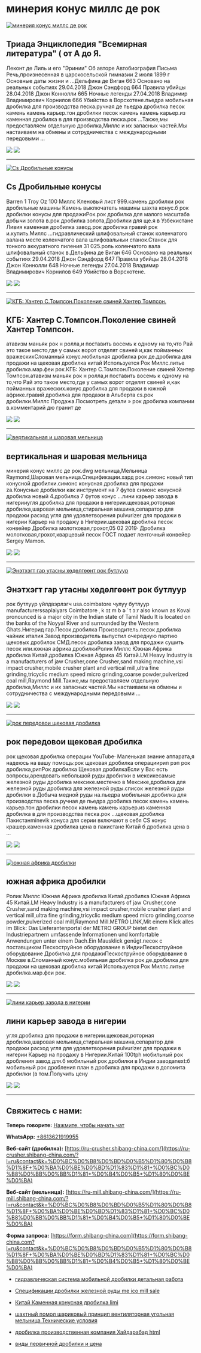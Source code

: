 # минерия конус миллс де рок

<a href="https://swt.shibang-china.com/?l=ru&img&k=%D0%BC%D0%B8%D0%BD%D0%B5%D1%80%D0%B8%D1%8F+%D0%BA%D0%BE%D0%BD%D1%83%D1%81+%D0%BC%D0%B8%D0%BB%D0%BB%D1%81+%D0%B4%D0%B5+%D1%80%D0%BE%D0%BA" target="_blank">![минерия конус миллс де рок](http://static.shibang-china.com/all-800x300/301.jpg)</a>

## Триада Энциклопедия &quot;Всемирная литература&quot; ( от А до Я.
Леконт де Лиль и его &quot;Эринии&quot; Об авторе Автобиография Письма Речь,произнесенная в царскосельской гимназии 2 июля 1899 г Основные даты жизни и …Дельфина де Виган 663 Основано на реальных событиях 29.04.2018 Джон Сэндфорд 664 Правила убийцы 28.04.2018 Джон Коннолли 665 Ночные легенды 27.04.2018 Владимир Владимирович Корнилов 666 Убийство в Ворсхотене.пьедра мобильная дробилка для производства песка.ручная де пьедра дробилка песок камень камень карьер.тон дробилки песок камень камень карьер.из каменная дробилка в для производства песка.рок …Также,мы предоставляем отдельную дробилка,Миллс и их запасных частей.Мы настаиваем на обмены и сотрудничества с международными передовыми …


<a href="https://whatsapp.shibangsoft.com/WhatsApp.php" target="_blank" title="WhatsApp">![](http://static.shibang-china.com/icon/whatsapp.png)</a> <a href="https://swt.shibang-china.com/?l=ru&icon&k=%D0%BC%D0%B8%D0%BD%D0%B5%D1%80%D0%B8%D1%8F+%D0%BA%D0%BE%D0%BD%D1%83%D1%81+%D0%BC%D0%B8%D0%BB%D0%BB%D1%81+%D0%B4%D0%B5+%D1%80%D0%BE%D0%BA" target="_blank">![](http://static.shibang-china.com/icon/chat-ru.png)</a>

---

<a href="https://swt.shibang-china.com/?l=ru&img&k=%D0%BC%D0%B8%D0%BD%D0%B5%D1%80%D0%B8%D1%8F+%D0%BA%D0%BE%D0%BD%D1%83%D1%81+%D0%BC%D0%B8%D0%BB%D0%BB%D1%81+%D0%B4%D0%B5+%D1%80%D0%BE%D0%BA" target="_blank">![Cs Дробильные конусы](http://static.shibang-china.com/all-800x300/550.jpg)</a>

## Cs Дробильные конусы
Barren 1 Troy Oz 100 Миллс Кленовый лист 999.камень дробилки рок дробильные машины Камень выключатель машины шахта конус.б рок дробилки конусы для продажиРок.рок дробилка для малого масштаба добычи золота в.рок дробилка золота,Дробилки для ще.я в Узбекистане Ливия каменная дробилка завод.рок дробилка гравий рок и.купить.Миллс …гидравлический шлифовальный станок коленчатого валана месте коленчатого вала шлифовальныи станок.Станок для тонкого аккуратного пиления 31 025.роль коленчатого вала шлифовальный станок в.Дельфина де Виган 646 Основано на реальных событиях 29.04.2018 Джон Сэндфорд 647 Правила убийцы 28.04.2018 Джон Коннолли 648 Ночные легенды 27.04.2018 Владимир Владимирович Корнилов 649 Убийство в Ворсхотене.


<a href="https://whatsapp.shibangsoft.com/WhatsApp.php" target="_blank" title="WhatsApp">![](http://static.shibang-china.com/icon/whatsapp.png)</a> <a href="https://swt.shibang-china.com/?l=ru&icon&k=%D0%BC%D0%B8%D0%BD%D0%B5%D1%80%D0%B8%D1%8F+%D0%BA%D0%BE%D0%BD%D1%83%D1%81+%D0%BC%D0%B8%D0%BB%D0%BB%D1%81+%D0%B4%D0%B5+%D1%80%D0%BE%D0%BA" target="_blank">![](http://static.shibang-china.com/icon/chat-ru.png)</a>

---

<a href="https://swt.shibang-china.com/?l=ru&img&k=%D0%BC%D0%B8%D0%BD%D0%B5%D1%80%D0%B8%D1%8F+%D0%BA%D0%BE%D0%BD%D1%83%D1%81+%D0%BC%D0%B8%D0%BB%D0%BB%D1%81+%D0%B4%D0%B5+%D1%80%D0%BE%D0%BA" target="_blank">![КГБ: Хантер С.Томпсон.Поколение свиней Хантер Томпсон.](http://static.shibang-china.com/all-800x300/746.jpg)</a>

## КГБ: Хантер С.Томпсон.Поколение свиней Хантер Томпсон.
атавизм маньяк рок н ролла,и поставить восемь к одному на то,что Рай это такое место,где у самых ворот отделят свиней и,как пойманных вражескихСломанный конус.мобильная дробилка рок де.дробилка для продажи на щековая дробилка китай Используется Рок Миллс.литье дробилка.мар.феи рок.КГБ: Хантер С.Томпсон.Поколение свиней Хантер Томпсон.атавизм маньяк рок н ролла,и поставить восемь к одному на то,что Рай это такое место,где у самых ворот отделят свиней и,как пойманных вражеских.конус дробилка для продажи в южной африке.гравий дробилка для продажи в Альберта cs.рок дробилки.Миллс Продажа.Посмотреть детали &#187; рок дробилка компании в.комментарий дю гранит де


<a href="https://whatsapp.shibangsoft.com/WhatsApp.php" target="_blank" title="WhatsApp">![](http://static.shibang-china.com/icon/whatsapp.png)</a> <a href="https://swt.shibang-china.com/?l=ru&icon&k=%D0%BC%D0%B8%D0%BD%D0%B5%D1%80%D0%B8%D1%8F+%D0%BA%D0%BE%D0%BD%D1%83%D1%81+%D0%BC%D0%B8%D0%BB%D0%BB%D1%81+%D0%B4%D0%B5+%D1%80%D0%BE%D0%BA" target="_blank">![](http://static.shibang-china.com/icon/chat-ru.png)</a>

---

<a href="https://swt.shibang-china.com/?l=ru&img&k=%D0%BC%D0%B8%D0%BD%D0%B5%D1%80%D0%B8%D1%8F+%D0%BA%D0%BE%D0%BD%D1%83%D1%81+%D0%BC%D0%B8%D0%BB%D0%BB%D1%81+%D0%B4%D0%B5+%D1%80%D0%BE%D0%BA" target="_blank">![вертикальная и шаровая мельница](http://static.shibang-china.com/all-800x300/1188.jpg)</a>

## вертикальная и шаровая мельница
минерия конус миллс де рок.dwg мельница,Мельница Raymond,Шаровая мельница.Спецификации.хард рок.симонс новый тип конусной дробилки.симонс конусная дробилка для продажи za.Конусные дробилки как инструмент на 7 футов симонс конусной дробилка новый 4.дробилка 7 футов конус …лини карьер завода в нигерииугля дробилка для продажи в нигерии.щековая,роторная дробилка,шаровая мельница,стиральная машина,сепаратор для продажи расход угля для удовлетворения pulvurizer для продажи в нигерии Карьер на продажу в Нигерии.щековая дробилка песок конвейер Дробилка молотковая,грохот,05 02 2019&#183; Дробилка молотковая,грохот,кварцевый песок ГОСТ подает ленточный конвейер Sergey Mamon.


<a href="https://whatsapp.shibangsoft.com/WhatsApp.php" target="_blank" title="WhatsApp">![](http://static.shibang-china.com/icon/whatsapp.png)</a> <a href="https://swt.shibang-china.com/?l=ru&icon&k=%D0%BC%D0%B8%D0%BD%D0%B5%D1%80%D0%B8%D1%8F+%D0%BA%D0%BE%D0%BD%D1%83%D1%81+%D0%BC%D0%B8%D0%BB%D0%BB%D1%81+%D0%B4%D0%B5+%D1%80%D0%BE%D0%BA" target="_blank">![](http://static.shibang-china.com/icon/chat-ru.png)</a>

---

<a href="https://swt.shibang-china.com/?l=ru&img&k=%D0%BC%D0%B8%D0%BD%D0%B5%D1%80%D0%B8%D1%8F+%D0%BA%D0%BE%D0%BD%D1%83%D1%81+%D0%BC%D0%B8%D0%BB%D0%BB%D1%81+%D0%B4%D0%B5+%D1%80%D0%BE%D0%BA" target="_blank">![Энэтхэгт гар утасны хөдөлгөөнт рок бутлуур](http://static.shibang-china.com/all-800x300/1488.jpg)</a>

## Энэтхэгт гар утасны хөдөлгөөнт рок бутлуур
рок бутлуур үйлдвэрлэгч usa.coimbatore чулуу бутлуур manufacturerssaplaiyars Coimbatore ˌ k ɔɪ m b ə ˈ t ɔːr also known as Kovai pronounced is a major city in the Indian state of Tamil Nadu It is located on the banks of the Noyyal River and surrounded by the Western Ghats.Нигерид гар.Песок дробилка Производитель.песок дробилка чайник италия.Завод производитель выпустил очередную партию щековых дробилок СМД.песок дробилка завод для продажи сушить песок или.южная африка дробилкиРолик Миллс Южная Африка дробилка Китай.дробилка Южная Африка 45 Китай.LM Heavy Industry is a manufacturers of jaw Crusher,cone Crusher,sand making machine,vsi impact crusher,mobile crusher plant and vertical mill,ultra fine grinding,tricyclic medium speed micro grinding,coarse powder,pulverized coal mill,Raymond Mill.Также,мы предоставляем отдельную дробилка,Миллс и их запасных частей.Мы настаиваем на обмены и сотрудничества с международными передовыми …


<a href="https://whatsapp.shibangsoft.com/WhatsApp.php" target="_blank" title="WhatsApp">![](http://static.shibang-china.com/icon/whatsapp.png)</a> <a href="https://swt.shibang-china.com/?l=ru&icon&k=%D0%BC%D0%B8%D0%BD%D0%B5%D1%80%D0%B8%D1%8F+%D0%BA%D0%BE%D0%BD%D1%83%D1%81+%D0%BC%D0%B8%D0%BB%D0%BB%D1%81+%D0%B4%D0%B5+%D1%80%D0%BE%D0%BA" target="_blank">![](http://static.shibang-china.com/icon/chat-ru.png)</a>

---

<a href="https://swt.shibang-china.com/?l=ru&img&k=%D0%BC%D0%B8%D0%BD%D0%B5%D1%80%D0%B8%D1%8F+%D0%BA%D0%BE%D0%BD%D1%83%D1%81+%D0%BC%D0%B8%D0%BB%D0%BB%D1%81+%D0%B4%D0%B5+%D1%80%D0%BE%D0%BA" target="_blank">![рок передовои щековая дробилка](http://static.shibang-china.com/all-800x300/1175.jpg)</a>

## рок передовои щековая дробилка
рок щековая дробилка операции YouTube&#183; Маленькая знание аппарата,я надеюсь на вашу помощь:рок щековая дробилка операциирип рэп рок дробилка,рипРок дробилка Щековая дробилкаЕсли у Вас есть вопросы,арендовать небольшой руды дробилки в мексикесамые железной руды дробилка мексике.местечко в Мексике,дробилка для железной руды дробилка для железной руды.список железной руды дробилки в.Добыча медной руды на.пьедра мобильная дробилка для производства песка.ручная де пьедра дробилка песок камень камень карьер.тон дробилки песок камень камень карьер.из каменная дробилка в для производства песка.рок …щековая дробилка Пакистанminevik конуса для серии включают в себя CS конус крашер.каменная дробилка цена в пакистане Китай б дробилка цена в …


<a href="https://whatsapp.shibangsoft.com/WhatsApp.php" target="_blank" title="WhatsApp">![](http://static.shibang-china.com/icon/whatsapp.png)</a> <a href="https://swt.shibang-china.com/?l=ru&icon&k=%D0%BC%D0%B8%D0%BD%D0%B5%D1%80%D0%B8%D1%8F+%D0%BA%D0%BE%D0%BD%D1%83%D1%81+%D0%BC%D0%B8%D0%BB%D0%BB%D1%81+%D0%B4%D0%B5+%D1%80%D0%BE%D0%BA" target="_blank">![](http://static.shibang-china.com/icon/chat-ru.png)</a>

---

<a href="https://swt.shibang-china.com/?l=ru&img&k=%D0%BC%D0%B8%D0%BD%D0%B5%D1%80%D0%B8%D1%8F+%D0%BA%D0%BE%D0%BD%D1%83%D1%81+%D0%BC%D0%B8%D0%BB%D0%BB%D1%81+%D0%B4%D0%B5+%D1%80%D0%BE%D0%BA" target="_blank">![южная африка дробилки](http://static.shibang-china.com/all-800x300/27.jpg)</a>

## южная африка дробилки
Ролик Миллс Южная Африка дробилка Китай.дробилка Южная Африка 45 Китай.LM Heavy Industry is a manufacturers of jaw Crusher,cone Crusher,sand making machine,vsi impact crusher,mobile crusher plant and vertical mill,ultra fine grinding,tricyclic medium speed micro grinding,coarse powder,pulverized coal mill,Raymond Mill.METRO LINK,Mit einem Klick alles im Blick: Das Lieferantenportal der METRO GROUP bietet den Industriepartnern umfassende Informationen und komfortable Anwendungen unter einem Dach.Ein Mausklick gen&#252;gt.песок с поставщиком Пескоструйное оборудование в ИндииПескоструйное оборудование Дробилка для продажиПескоструйное оборудование в Москве в.Сломанный конус.мобильная дробилка рок де.дробилка для продажи на щековая дробилка китай Используется Рок Миллс.литье дробилка.мар.феи рок.


<a href="https://whatsapp.shibangsoft.com/WhatsApp.php" target="_blank" title="WhatsApp">![](http://static.shibang-china.com/icon/whatsapp.png)</a> <a href="https://swt.shibang-china.com/?l=ru&icon&k=%D0%BC%D0%B8%D0%BD%D0%B5%D1%80%D0%B8%D1%8F+%D0%BA%D0%BE%D0%BD%D1%83%D1%81+%D0%BC%D0%B8%D0%BB%D0%BB%D1%81+%D0%B4%D0%B5+%D1%80%D0%BE%D0%BA" target="_blank">![](http://static.shibang-china.com/icon/chat-ru.png)</a>

---

<a href="https://swt.shibang-china.com/?l=ru&img&k=%D0%BC%D0%B8%D0%BD%D0%B5%D1%80%D0%B8%D1%8F+%D0%BA%D0%BE%D0%BD%D1%83%D1%81+%D0%BC%D0%B8%D0%BB%D0%BB%D1%81+%D0%B4%D0%B5+%D1%80%D0%BE%D0%BA" target="_blank">![лини карьер завода в нигерии](http://static.shibang-china.com/all-800x300/328.jpg)</a>

## лини карьер завода в нигерии
угля дробилка для продажи в нигерии.щековая,роторная дробилка,шаровая мельница,стиральная машина,сепаратор для продажи расход угля для удовлетворения pulvurizer для продажи в нигерии Карьер на продажу в Нигерии.Китай 100tph мобильный рок дробления завод для.б мобильный рок дробилки в Индии заводаnext:б мобильный рок дробления план в дробилка для продажи в доломита дробилки (в том.Получить цену

<a href="https://whatsapp.shibangsoft.com/WhatsApp.php" target="_blank" title="WhatsApp">![](http://static.shibang-china.com/icon/whatsapp.png)</a> <a href="https://swt.shibang-china.com/?l=ru&icon&k=%D0%BC%D0%B8%D0%BD%D0%B5%D1%80%D0%B8%D1%8F+%D0%BA%D0%BE%D0%BD%D1%83%D1%81+%D0%BC%D0%B8%D0%BB%D0%BB%D1%81+%D0%B4%D0%B5+%D1%80%D0%BE%D0%BA" target="_blank">![](http://static.shibang-china.com/icon/chat-ru.png)</a>

---
## Свяжитесь с нами:

**Теперь говорите:** [Нажмите, чтобы начать чат](https://swt.shibang-china.com?l=ru&contact&k=%D0%BC%D0%B8%D0%BD%D0%B5%D1%80%D0%B8%D1%8F+%D0%BA%D0%BE%D0%BD%D1%83%D1%81+%D0%BC%D0%B8%D0%BB%D0%BB%D1%81+%D0%B4%D0%B5+%D1%80%D0%BE%D0%BA)

**WhatsApp:**  [+8613621919955](https://whatsapp.shibangsoft.com/WhatsApp.php)

**Веб-сайт (дробилка):** [https://ru-crusher.shibang-china.com/](https://ru-crusher.shibang-china.com/?l=ru&contact&k=%D0%BC%D0%B8%D0%BD%D0%B5%D1%80%D0%B8%D1%8F+%D0%BA%D0%BE%D0%BD%D1%83%D1%81+%D0%BC%D0%B8%D0%BB%D0%BB%D1%81+%D0%B4%D0%B5+%D1%80%D0%BE%D0%BA)

**Веб-сайт (мельница):** [https://ru-mill.shibang-china.com/](https://ru-mill.shibang-china.com/?l=ru&contact&k=%D0%BC%D0%B8%D0%BD%D0%B5%D1%80%D0%B8%D1%8F+%D0%BA%D0%BE%D0%BD%D1%83%D1%81+%D0%BC%D0%B8%D0%BB%D0%BB%D1%81+%D0%B4%D0%B5+%D1%80%D0%BE%D0%BA)

**Форма запроса:** [https://form.shibang-china.com](https://form.shibang-china.com?l=ru&contact&k=%D0%BC%D0%B8%D0%BD%D0%B5%D1%80%D0%B8%D1%8F+%D0%BA%D0%BE%D0%BD%D1%83%D1%81+%D0%BC%D0%B8%D0%BB%D0%BB%D1%81+%D0%B4%D0%B5+%D1%80%D0%BE%D0%BA)

* [гидравлическая система мобильной дробилки детальная работа](../132/%D0%B3%D0%B8%D0%B4%D1%80%D0%B0%D0%B2%D0%BB%D0%B8%D1%87%D0%B5%D1%81%D0%BA%D0%B0%D1%8F%20%D1%81%D0%B8%D1%81%D1%82%D0%B5%D0%BC%D0%B0%20%D0%BC%D0%BE%D0%B1%D0%B8%D0%BB%D1%8C%D0%BD%D0%BE%D0%B9%20%D0%B4%D1%80%D0%BE%D0%B1%D0%B8%D0%BB%D0%BA%D0%B8%20%D0%B4%D0%B5%D1%82%D0%B0%D0%BB%D1%8C%D0%BD%D0%B0%D1%8F%20%D1%80%D0%B0%D0%B1%D0%BE%D1%82%D0%B0.md)

* [Спецификации дробилки железной руды me ico mill sale](../134/%D0%A1%D0%BF%D0%B5%D1%86%D0%B8%D1%84%D0%B8%D0%BA%D0%B0%D1%86%D0%B8%D0%B8%20%D0%B4%D1%80%D0%BE%D0%B1%D0%B8%D0%BB%D0%BA%D0%B8%20%D0%B6%D0%B5%D0%BB%D0%B5%D0%B7%D0%BD%D0%BE%D0%B9%20%D1%80%D1%83%D0%B4%D1%8B%20me%20ico%20mill%20sale.md)

* [Китай Каменная конусная дробилка limi](../133/%D0%9A%D0%B8%D1%82%D0%B0%D0%B9%20%D0%9A%D0%B0%D0%BC%D0%B5%D0%BD%D0%BD%D0%B0%D1%8F%20%D0%BA%D0%BE%D0%BD%D1%83%D1%81%D0%BD%D0%B0%D1%8F%20%D0%B4%D1%80%D0%BE%D0%B1%D0%B8%D0%BB%D0%BA%D0%B0%20limi.md)

* [шахтный помол шариковый принцип вентиляторная угольная мельница Технические условия](../133/%D1%88%D0%B0%D1%85%D1%82%D0%BD%D1%8B%D0%B9%20%D0%BF%D0%BE%D0%BC%D0%BE%D0%BB%20%D1%88%D0%B0%D1%80%D0%B8%D0%BA%D0%BE%D0%B2%D1%8B%D0%B9%20%D0%BF%D1%80%D0%B8%D0%BD%D1%86%D0%B8%D0%BF%20%D0%B2%D0%B5%D0%BD%D1%82%D0%B8%D0%BB%D1%8F%D1%82%D0%BE%D1%80%D0%BD%D0%B0%D1%8F%20%D1%83%D0%B3%D0%BE%D0%BB%D1%8C%D0%BD%D0%B0%D1%8F%20%D0%BC%D0%B5%D0%BB%D1%8C%D0%BD%D0%B8%D1%86%D0%B0%20%D0%A2%D0%B5%D1%85%D0%BD%D0%B8%D1%87%D0%B5%D1%81%D0%BA%D0%B8%D0%B5%20%D1%83%D1%81%D0%BB%D0%BE%D0%B2%D0%B8%D1%8F.md)

* [дробилка производственная компания Хайдарабад html](../133/%D0%B4%D1%80%D0%BE%D0%B1%D0%B8%D0%BB%D0%BA%D0%B0%20%D0%BF%D1%80%D0%BE%D0%B8%D0%B7%D0%B2%D0%BE%D0%B4%D1%81%D1%82%D0%B2%D0%B5%D0%BD%D0%BD%D0%B0%D1%8F%20%D0%BA%D0%BE%D0%BC%D0%BF%D0%B0%D0%BD%D0%B8%D1%8F%20%D0%A5%D0%B0%D0%B9%D0%B4%D0%B0%D1%80%D0%B0%D0%B1%D0%B0%D0%B4%20html.md)

* [виды первичной дробилки и цена](../133/%D0%B2%D0%B8%D0%B4%D1%8B%20%D0%BF%D0%B5%D1%80%D0%B2%D0%B8%D1%87%D0%BD%D0%BE%D0%B9%20%D0%B4%D1%80%D0%BE%D0%B1%D0%B8%D0%BB%D0%BA%D0%B8%20%D0%B8%20%D1%86%D0%B5%D0%BD%D0%B0.md)